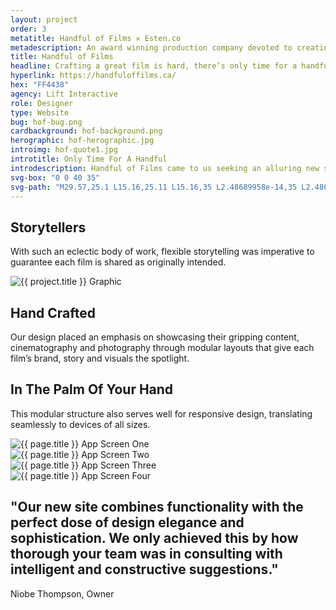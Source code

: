 ```yaml
---
layout: project
order: 3
metatitle: Handful of Films ✕ Esten.co
metadescription: An award winning production company devoted to creating exquisite and timeless films.
title: Handful of Films
headline: Crafting a great film is hard, there’s only time for a handful.
hyperlink: https://handfuloffilms.ca/
hex: "FF4438"
agency: Lift Interactive
role: Designer
type: Website
bug: hof-bug.png
cardbackground: hof-background.png
herographic: hof-herographic.jpg
introimg: hof-quote1.jpg
introtitle: Only Time For A Handful
introdescription: Handful of Films came to us seeking an alluring new site that would justly showcase their award winning films with a priority on intuitive interface patterns users can explore with ease.
svg-box: "0 0 40 35"
svg-path: "M29.57,25.1 L15.16,25.11 L15.16,35 L2.48689958e-14,35 L2.48689958e-14,0 L15.16,0 L15.16,5 L4.98,5 L4.98,30 L10.18,30 L10.18,20.11 L29.57,20.11 L29.57,25.1 Z M24.84,0 L40,0 L40,35 L24.84,35 L24.84,30 L35.02,30 L35.02,5 L29.82,5 L29.82,14.89 L10.44,14.89 L10.44,9.83 L24.84,9.81 L24.84,0 Z"
--- 
```


<!--------------------------------- WHITE STREAMFIELD START -->
<div class="project-group white-group first-group">
	<!-------------------BREAK-->
	<div class="content-streamfield project-streamfield project-group-item">
		<!--BREAK-->
		<div class="centered-text aligned-center">
			<h2>Storytellers</h2>
			<p>With such an eclectic body of work, flexible storytelling was imperative to guarantee each film is shared as originally intended.</p>
		</div>
		<!--BREAK-->
	</div>
	<!-------------------BREAK-->
	<div class="screens-streamfield remove-top-mobile project-streamfield project-group-item">
		<!--BREAK-->
		<div class="vertical-center">
			<img src="{{ site.baseurl }}/assets/portfolio/{{ page.title | slugify }}/hof-screens.png" alt="{{ project.title }} Graphic">
		</div>
		<!--BREAK-->
	</div>
	<!-------------------BREAK-->
	<div class="bustout-streamfield whitetext project-streamfield project-group-item">
		<div class="bustout-wrapper" style="background-color:#{{ page.hex }};">
			<div class="bustout-image" style="background-image:url('{{ site.baseurl }}/assets/portfolio/{{ page.title | slugify }}/hof-bigimage.jpg');"></div><!--MAGICFLOAT
			--><div class="bustout-content">
				<div class="bustout-inner">
					<h2>Hand Crafted</h2>
					<p>Our design placed an emphasis on showcasing their gripping content, cinematography and photography through modular layouts that give each film’s brand, story and visuals the spotlight.</p>
				</div>
			</div>
		</div>
	</div>
	<!-------------------BREAK-->
	<div class="content-streamfield project-streamfield project-group-item">
		<!--BREAK-->
		<div class="centered-text  aligned-center">
			<h2>In The Palm Of Your Hand</h2>
			<p>This modular structure also serves well for responsive design, translating seamlessly to devices of all sizes.</p>
		</div>
		<!--BREAK-->
	</div> 
	<!-------------------BREAK-->
	<div class="app-streamfield remove-top-mobile project-streamfield project-group-item">
		<!--BREAK-->
		<div class="app-image">
			<img src="{{ site.baseurl }}/assets/portfolio/{{ page.title | slugify }}/hof-mobile1.jpg" alt="{{ page.title }} App Screen One">
		</div><!--MAGICFLOAT
		--><div class="app-image">
			<img src="{{ site.baseurl }}/assets/portfolio/{{ page.title | slugify }}/hof-mobile2.jpg" alt="{{ page.title }} App Screen Two">
		</div><!--MAGICFLOAT
		--><div class="app-image">
			<img src="{{ site.baseurl }}/assets/portfolio/{{ page.title | slugify }}/hof-mobile3.jpg" alt="{{ page.title }} App Screen Three">
		</div><!--MAGICFLOAT
		--><div class="app-image">
			<img src="{{ site.baseurl }}/assets/portfolio/{{ page.title | slugify }}/hof-mobile4.jpg" alt="{{ page.title }} App Screen Four">
		</div>
		<!--BREAK-->
	</div>
	<!-------------------BREAK-->
	<div class="bigimage-streamfield whitetext project-streamfield project-group-item">
		<!--BREAK-->
		<div class="bigimage-wrap" style="background-color:#{{ page.hex }};">
			<div class="image-bleed" style="background-image:url('{{ site.baseurl }}/assets/portfolio/{{ page.title | slugify }}/hof-inconcert.jpg');">
			</div>
			<div class="corner-message testimonial right-corner" style="background-color:#{{ page.hex }};">
				<div class="corner-message-inner">
					<h2>"Our new site combines functionality with the perfect dose of design elegance and sophistication. We only achieved this by how thorough your team was in consulting with intelligent and constructive suggestions."</h2>
					<p>Niobe Thompson, Owner</p>
				</div>
			</div>
		</div>
	</div>
	<!-------------------BREAK-->
</div>
<!------------------------------------ WHITE STREAMFIELD END -->